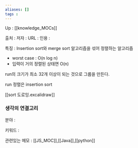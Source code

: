 ```yaml
---
aliases: []
tags : 
---
```

Up : [[knowledge_MOCs]]

출처 :
저자 :
URL : 
인용 : 

특징 : Insertion sort와 merge sort 알고리즘을 섞어 정렬하는 알고리즘

- worst case : O(n log n)
- 입력이 거의 정렬된 상태면 O(n)

run의 크기가 최소 32개 이상이 되는 것으로 그룹을 만든다. 

run 정렬은 insertion sort

[[sort 도로잉.excalidraw]]




### 생각의 연결고리
분야 :

키워드 :

관련있는 메모 : [[JS_MOC]],[[Java]],[[python]]
